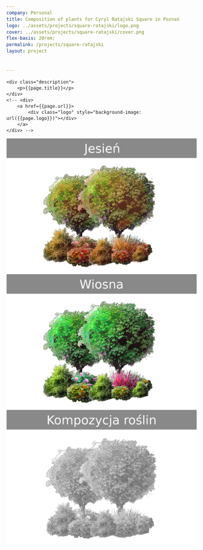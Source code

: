 ```yaml
---
company: Personal
title: Composition of plants for Cyryl Ratajski Square in Poznań
logo: ../assets/projects/square-ratajski/logo.png
cover: ../assets/projects/square-ratajski/cover.png
flex-basis: 20rem;
permalink: /projects/square-ratajski
layout: project


---
```


<div class="details">

	<div class="description">
		<p>{{page.title}}</p>
	</div>
	<!-- <div>
		<a href={{page.url}}>
			<div class="logo" style="background-image: url({{page.logo}})"></div>
		</a>
	</div> -->
</div>

<div class="project-image">
	<img src="../assets/projects/square-ratajski/1.png" />
</div>
<div class="project-image">
	<img src="../assets/projects/square-ratajski/2.png" />
</div>
<div class="project-image">
	<img src="../assets/projects/square-ratajski/cover.png" />
</div>
